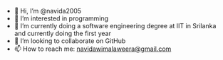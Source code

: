 - 👋 Hi, I’m @navida2005
- 👀 I’m interested in programming
- 🌱 I’m currently doing a software engineering degree at IIT in Srilanka and currently doing the first year
- 💞️ I’m looking to collaborate on GitHub
- 📫 How to reach me: navidawimalaweera@gmail.com

